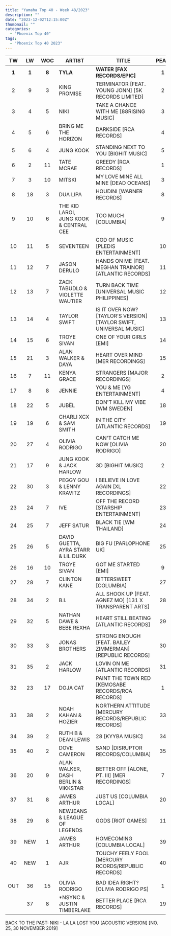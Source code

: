 ```yaml
---
title: "Yamaha Top 40 - Week 48/2023"
description: ""
date: "2023-12-02T12:15:00Z"
thumbnail: ""
categories:
  - "Phoenix Top 40"
tags:
  - "Phoenix Top 40 2023"
---
```

<!--more-->
|TW|LW|WOC|ARTIST|TITLE|PEAK|
|:----:|:----:|:----:|----|----|:----:|
|**1**|**1**|**8**|**TYLA**|**WATER [FAX RECORDS/EPIC]**|**1**|
|2|9|3|KING PROMISE|TERMINATOR [FEAT. YOUNG JONN] [5K RECORDS LIMITED]|2|
|3|4|5|NIKI|TAKE A CHANCE WITH ME [88RISING MUSIC]|3|
|4|5|6|BRING ME THE HORIZON|DARKSIDE [RCA RECORDS]|4|
|5|6|4|JUNG KOOK|STANDING NEXT TO YOU [BIGHIT MUSIC]|5|
|6|2|11|TATE MCRAE|GREEDY [RCA RECORDS]|1|
|7|3|10|MITSKI|MY LOVE MINE ALL MINE [DEAD OCEANS]|3|
|8|18|3|DUA LIPA|HOUDINI [WARNER RECORDS]|8|
|9|10|6|THE KID LAROI, JUNG KOOK & CENTRAL CEE|TOO MUCH [COLUMBIA]|9|
|10|11|5|SEVENTEEN|GOD OF MUSIC [PLEDIS ENTERTAINMENT]|10|
|11|12|7|JASON DERULO|HANDS ON ME [FEAT. MEGHAN TRAINOR] [ATLANTIC RECORDS]|11|
|12|13|7|ZACK TABUDLO & VIOLETTE WAUTIER|TURN BACK TIME [UNIVERSAL MUSIC PHILIPPINES]|12|
|13|14|4|TAYLOR SWIFT|IS IT OVER NOW? [TAYLOR'S VERSION] [TAYLOR SWIFT, UNIVERSAL MUSIC]|13|
|14|15|6|TROYE SIVAN|ONE OF YOUR GIRLS [EMI]|14|
|15|21|3|ALAN WALKER & DAYA|HEART OVER MIND [MER RECORDINGS]|15|
|16|7|11|KENYA GRACE|STRANGERS [MAJOR RECORDINGS]|2|
|17|8|8|JENNIE|YOU & ME [YG ENTERTAINMENT]|4|
|18|22|5|JUBËL|DON'T KILL MY VIBE [WM SWEDEN]|18|
|19|19|6|CHARLI XCX & SAM SMITH|IN THE CITY [ATLANTIC RECORDS]|19|
|20|27|4|OLIVIA RODRIGO|CAN'T CATCH ME NOW [OLIVIA RODRIGO]|20|
|21|17|9|JUNG KOOK & JACK HARLOW|3D [BIGHIT MUSIC]|2|
|22|30|3|PEGGY GOU & LENNY KRAVITZ|I BELIEVE IN LOVE AGAIN [XL RECORDINGS]|22|
|23|24|7|IVE|OFF THE RECORD [STARSHIP ENTERTAINMENT]|23|
|24|25|7|JEFF SATUR|BLACK TIE [WM THAILAND]|24|
|25|26|5|DAVID GUETTA, AYRA STARR & LIL DURK|BIG FU [PARLOPHONE UK]|25|
|26|16|10|TROYE SIVAN|GOT ME STARTED [EMI]|9|
|27|28|7|CLINTON KANE|BITTERSWEET [COLUMBIA]|27|
|28|34|2|B.I.|ALL SHOOK UP [FEAT. AGNEZ MO] [131 X TRANSPARENT ARTS]|28|
|29|32|5|NATHAN DAWE & BEBE REXHA|HEART STILL BEATING [ATLANTIC RECORDS]|29|
|30|33|3|JONAS BROTHERS|STRONG ENOUGH [FEAT. BAILEY ZIMMERMAN] [REPUBLIC RECORDS]|30|
|31|35|2|JACK HARLOW|LOVIN ON ME [ATLANTIC RECORDS]|31|
|32|23|17|DOJA CAT|PAINT THE TOWN RED [KEMOSABE RECORDS/RCA RECORDS]|1|
|33|38|2|NOAH KAHAN & HOZIER|NORTHERN ATTITUDE [MERCURY RECORDS/REPUBLIC RECORDS]|33|
|34|39|2|RUTH B & DEAN LEWIS|28 [KYYBA MUSIC]|34|
|35|40|2|DOVE CAMERON|SAND [DISRUPTOR RECORDS/COLUMBIA]|35|
|36|20|9|ALAN WALKER, DASH BERLIN & VIKKSTAR|BETTER OFF [ALONE, PT. III] [MER RECORDINGS]|7|
|37|31|8|JAMES ARTHUR|JUST US [COLUMBIA LOCAL]|20|
|38|29|8|NEWJEANS & LEAGUE OF LEGENDS|GODS [RIOT GAMES]|11|
|39|NEW|1|JAMES ARTHUR|HOMECOMING [COLUMBIA LOCAL]|39|
|40|NEW|1|AJR|TOUCHY FEELY FOOL [MERCURY RCORDS/REPUBLIC RECORDS]|40|
|||||||
|OUT|36|15|OLIVIA RODRIGO|BAD IDEA RIGHT? [OLIVIA RODRIGO PS]|1|
||37|8|*NSYNC & JUSTIN TIMBERLAKE|BETTER PLACE [RCA RECORDS]|19|

BACK TO THE PAST: NIKI - LA LA LOST YOU [ACOUSTIC VERSION] [NO. 25, 30 NOVEMBER 2019]
